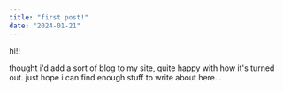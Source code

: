 ```yaml
---
title: "first post!"
date: "2024-01-21"
---
```


hi!!

thought i'd add a sort of blog to my site, quite happy with how it's turned out.
just hope i can find enough stuff to write about here...
